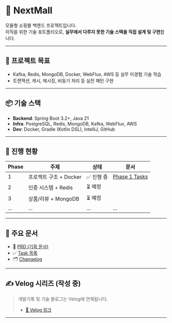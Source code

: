 # 🛒 NextMall

모듈형 쇼핑몰 백엔드 프로젝트입니다.  
이직을 위한 기술 포트폴리오로, **실무에서 다루지 못한 기술 스택을 직접 설계 및 구현**합니다.

---

## 🎯 프로젝트 목표

- Kafka, Redis, MongoDB, Docker, WebFlux, AWS 등 실무 미경험 기술 학습
- 트랜잭션, 캐시, 메시징, 비동기 처리 등 실전 패턴 구현

---

## 📦 기술 스택

- **Backend**: Spring Boot 3.2+, Java 21
- **Infra**: PostgreSQL, Redis, MongoDB, Kafka, WebFlux, AWS
- **Dev**: Docker, Gradle (Kotlin DSL), IntelliJ, GitHub

---

## 🚧 진행 현황

| Phase | 주제 | 상태 | 문서 |
|-------|------|------|------|
| 1 | 프로젝트 구조 + Docker | ✅ 진행 중 | [Phase 1 Tasks](./docs/tasks/phase-1-tasks.md) |
| 2 | 인증 시스템 + Redis | ⏳ 예정 | |
| 3 | 상품/리뷰 + MongoDB | ⏳ 예정 | |
| ... | ... | ... | ... |

---

## 📂 주요 문서

- 📄 [PRD (기획 문서)](./docs/prd/prd-v1.0.0.md)
- ✅ [Task 목록](./docs/tasks/phase-1-tasks.md)
- 🗂️ [Changelog](./docs/changelog.md)

---

## ✍️ Velog 시리즈 (작성 중)

> 개발기록 및 기술 블로그는 Velog에 연재됩니다.
> - [🔗 Velog 링크](https://velog.io/@dylog/posts)

---
